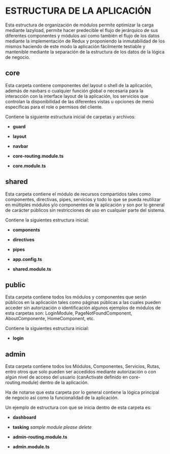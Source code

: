 # ESTRUCTURA DE LA APLICACIÓN

Esta estructura de organización de módulos permite optimizar la carga mediante lazyload, permite hacer predecible el flujo de jerárquico de sus diferentes componentes y módulos así como también el flujo de los datos mediante la implementación de Redux y proponiendo la inmutabilidad de los mismos haciendo de este modo la aplicación fácilmente testiable y mantenible mediante la separación de la estructura de los datos de la lógica de negocio.

## **core**

Esta carpeta contiene componentes del layout o shell de la aplicación, además de navbars o cualquier función global o necesaria para la interacción con la interface layout de la aplicación, los servicios que controlan la disponibilidad de las diferentes vistas u opciones de menú específicas para el role o permisos del cliente.

Contiene la siguiente estructura inicial de carpetas y archivos:

* **guard**

* **layout**

* **navbar**

* **core-routing.module.ts**

* **core.module.ts**

## **shared**

Esta carpeta contiene el módulo de recursos compartidos tales como componentes, directivas, pipes, servicios y todo lo que se pueda reutilizar en múltiples módulos y/o componentes de la aplicación y son por lo general de carácter públicos sin restricciones de uso en cualquier parte del sistema.  

Contiene la siguientes estructura inicial:

* **components**

* **directives**

* **pipes**

* **app.config.ts**

* **shared.module.ts**

## **public**

Esta carpeta contiene todos los módulos y componentes que serán públicos en la aplicación tales como páginas públicas a las cuales pueden acceder sin autorización o identificación algunos ejemplos de módulos de esta carpetas son: LoginModule, PageNotFoundComponent, AboutComponente, HomeComponent, etc.

Contiene la siguientes estructura inicial:

* **login**

## **admin**

Esta carpeta contiene todos los Módulos, Componentes, Servicios, Rutas, entro otros que solo pueden ser accedidos mediante autorización o con algún nivel de acceso del usuario (canActivate definido en core-routing.module) dentro de la aplicación.

Ha de notarse que esta carpeta por lo general contiene la lógica principal de negocio así como la funcionalidad de la aplicación.

Un ejemplo de estructura con que se inicia dentro de esta carpeta es:

* **dashboard**

* **tasking** *sample module please delete*

* **admin-routing.module.ts**

* **admin.module.ts**

